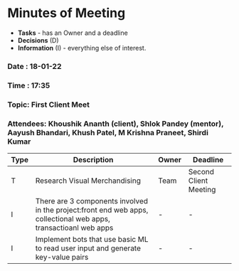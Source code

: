 # Minutes of Meeting

* **Tasks** - has an Owner and a deadline
* **Decisions** (D)
* **Information** (I) - everything else of interest.
 
### Date : 18-01-22
### Time : 17:35
### Topic: First Client Meet
### Attendees: Khoushik Ananth (client), Shlok Pandey (mentor), Aayush Bhandari, Khush Patel, M Krishna Praneet, Shirdi Kumar
Type | Description | Owner | Deadline
---- | ---- | ---- | ----
T | Research Visual Merchandising | Team | Second Client Meeting
I | There are 3 components involved in the project:front end web apps, collectional web apps, transactioanl web apps| -|-|
| I | Implement bots that use basic ML to read user input and generate key-value pairs | - | -
